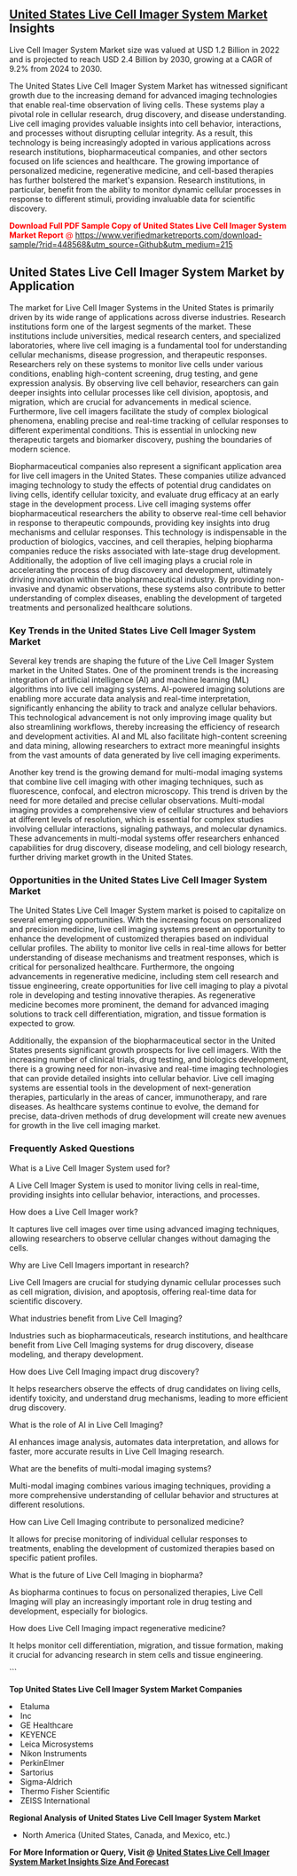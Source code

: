 <h2><a href="https://www.verifiedmarketreports.com/download-sample/?rid=448568&amp;utm_source=Github&amp;utm_medium=215" target="_blank">United States Live Cell Imager System Market</a> Insights</h2><p>Live Cell Imager System Market size was valued at USD 1.2 Billion in 2022 and is projected to reach USD 2.4 Billion by 2030, growing at a CAGR of 9.2% from 2024 to 2030.</p><p><p>The United States Live Cell Imager System Market has witnessed significant growth due to the increasing demand for advanced imaging technologies that enable real-time observation of living cells. These systems play a pivotal role in cellular research, drug discovery, and disease understanding. Live cell imaging provides valuable insights into cell behavior, interactions, and processes without disrupting cellular integrity. As a result, this technology is being increasingly adopted in various applications across research institutions, biopharmaceutical companies, and other sectors focused on life sciences and healthcare. The growing importance of personalized medicine, regenerative medicine, and cell-based therapies has further bolstered the market's expansion. Research institutions, in particular, benefit from the ability to monitor dynamic cellular processes in response to different stimuli, providing invaluable data for scientific discovery. <p><span class=""><span style="color: #ff0000;"><strong>Download Full PDF Sample Copy of United States Live Cell Imager System Market Report</strong> @ </span><a href="https://www.verifiedmarketreports.com/download-sample/?rid=448568&amp;utm_source=Github&amp;utm_medium=215" target="_blank">https://www.verifiedmarketreports.com/download-sample/?rid=448568&amp;utm_source=Github&amp;utm_medium=215</a></span></p></p><h2>United States Live Cell Imager System Market by Application</h2><p>The market for Live Cell Imager Systems in the United States is primarily driven by its wide range of applications across diverse industries. Research institutions form one of the largest segments of the market. These institutions include universities, medical research centers, and specialized laboratories, where live cell imaging is a fundamental tool for understanding cellular mechanisms, disease progression, and therapeutic responses. Researchers rely on these systems to monitor live cells under various conditions, enabling high-content screening, drug testing, and gene expression analysis. By observing live cell behavior, researchers can gain deeper insights into cellular processes like cell division, apoptosis, and migration, which are crucial for advancements in medical science. Furthermore, live cell imagers facilitate the study of complex biological phenomena, enabling precise and real-time tracking of cellular responses to different experimental conditions. This is essential in unlocking new therapeutic targets and biomarker discovery, pushing the boundaries of modern science.<p>Biopharmaceutical companies also represent a significant application area for live cell imagers in the United States. These companies utilize advanced imaging technology to study the effects of potential drug candidates on living cells, identify cellular toxicity, and evaluate drug efficacy at an early stage in the development process. Live cell imaging systems offer biopharmaceutical researchers the ability to observe real-time cell behavior in response to therapeutic compounds, providing key insights into drug mechanisms and cellular responses. This technology is indispensable in the production of biologics, vaccines, and cell therapies, helping biopharma companies reduce the risks associated with late-stage drug development. Additionally, the adoption of live cell imaging plays a crucial role in accelerating the process of drug discovery and development, ultimately driving innovation within the biopharmaceutical industry. By providing non-invasive and dynamic observations, these systems also contribute to better understanding of complex diseases, enabling the development of targeted treatments and personalized healthcare solutions.<h3>Key Trends in the United States Live Cell Imager System Market</h3><p>Several key trends are shaping the future of the Live Cell Imager System market in the United States. One of the prominent trends is the increasing integration of artificial intelligence (AI) and machine learning (ML) algorithms into live cell imaging systems. AI-powered imaging solutions are enabling more accurate data analysis and real-time interpretation, significantly enhancing the ability to track and analyze cellular behaviors. This technological advancement is not only improving image quality but also streamlining workflows, thereby increasing the efficiency of research and development activities. AI and ML also facilitate high-content screening and data mining, allowing researchers to extract more meaningful insights from the vast amounts of data generated by live cell imaging experiments.<p>Another key trend is the growing demand for multi-modal imaging systems that combine live cell imaging with other imaging techniques, such as fluorescence, confocal, and electron microscopy. This trend is driven by the need for more detailed and precise cellular observations. Multi-modal imaging provides a comprehensive view of cellular structures and behaviors at different levels of resolution, which is essential for complex studies involving cellular interactions, signaling pathways, and molecular dynamics. These advancements in multi-modal systems offer researchers enhanced capabilities for drug discovery, disease modeling, and cell biology research, further driving market growth in the United States.<h3>Opportunities in the United States Live Cell Imager System Market</h3><p>The United States Live Cell Imager System market is poised to capitalize on several emerging opportunities. With the increasing focus on personalized and precision medicine, live cell imaging systems present an opportunity to enhance the development of customized therapies based on individual cellular profiles. The ability to monitor live cells in real-time allows for better understanding of disease mechanisms and treatment responses, which is critical for personalized healthcare. Furthermore, the ongoing advancements in regenerative medicine, including stem cell research and tissue engineering, create opportunities for live cell imaging to play a pivotal role in developing and testing innovative therapies. As regenerative medicine becomes more prominent, the demand for advanced imaging solutions to track cell differentiation, migration, and tissue formation is expected to grow.<p>Additionally, the expansion of the biopharmaceutical sector in the United States presents significant growth prospects for live cell imagers. With the increasing number of clinical trials, drug testing, and biologics development, there is a growing need for non-invasive and real-time imaging technologies that can provide detailed insights into cellular behavior. Live cell imaging systems are essential tools in the development of next-generation therapies, particularly in the areas of cancer, immunotherapy, and rare diseases. As healthcare systems continue to evolve, the demand for precise, data-driven methods of drug development will create new avenues for growth in the live cell imaging market.<h3>Frequently Asked Questions</h3><p>What is a Live Cell Imager System used for?</p><p>A Live Cell Imager System is used to monitor living cells in real-time, providing insights into cellular behavior, interactions, and processes.</p><p>How does a Live Cell Imager work?</p><p>It captures live cell images over time using advanced imaging techniques, allowing researchers to observe cellular changes without damaging the cells.</p><p>Why are Live Cell Imagers important in research?</p><p>Live Cell Imagers are crucial for studying dynamic cellular processes such as cell migration, division, and apoptosis, offering real-time data for scientific discovery.</p><p>What industries benefit from Live Cell Imaging?</p><p>Industries such as biopharmaceuticals, research institutions, and healthcare benefit from Live Cell Imaging systems for drug discovery, disease modeling, and therapy development.</p><p>How does Live Cell Imaging impact drug discovery?</p><p>It helps researchers observe the effects of drug candidates on living cells, identify toxicity, and understand drug mechanisms, leading to more efficient drug discovery.</p><p>What is the role of AI in Live Cell Imaging?</p><p>AI enhances image analysis, automates data interpretation, and allows for faster, more accurate results in Live Cell Imaging research.</p><p>What are the benefits of multi-modal imaging systems?</p><p>Multi-modal imaging combines various imaging techniques, providing a more comprehensive understanding of cellular behavior and structures at different resolutions.</p><p>How can Live Cell Imaging contribute to personalized medicine?</p><p>It allows for precise monitoring of individual cellular responses to treatments, enabling the development of customized therapies based on specific patient profiles.</p><p>What is the future of Live Cell Imaging in biopharma?</p><p>As biopharma continues to focus on personalized therapies, Live Cell Imaging will play an increasingly important role in drug testing and development, especially for biologics.</p><p>How does Live Cell Imaging impact regenerative medicine?</p><p>It helps monitor cell differentiation, migration, and tissue formation, making it crucial for advancing research in stem cells and tissue engineering.</p>```</p><p><strong>Top United States Live Cell Imager System Market Companies</strong></p><div data-test-id=""><p><li>Etaluma</li><li> Inc</li><li> GE Healthcare</li><li> KEYENCE</li><li> Leica Microsystems</li><li> Nikon Instruments</li><li> PerkinElmer</li><li> Sartorius</li><li> Sigma-Aldrich</li><li> Thermo Fisher Scientific</li><li> ZEISS International</li></p><div><strong>Regional Analysis of&nbsp;United States Live Cell Imager System Market</strong></div><ul><li dir="ltr"><p dir="ltr">North America&nbsp;(United States, Canada, and Mexico, etc.)</p></li></ul><p><strong>For More Information or Query, Visit @&nbsp;</strong><strong><a href="https://www.verifiedmarketreports.com/product/live-cell-imager-system-market/?utm_source=Github&amp;utm_medium=215" target="_blank">United States Live Cell Imager System Market Insights Size And Forecast</a></strong></p></div>
